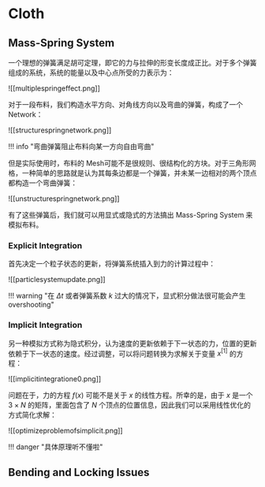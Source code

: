 
# Cloth

## Mass-Spring System

一个理想的弹簧满足胡可定理，即它的力与拉伸的形变长度成正比。对于多个弹簧组成的系统，系统的能量以及中心点所受的力表示为：

![[multiplespringeffect.png]]

对于一段布料，我们构造水平方向、对角线方向以及弯曲的弹簧，构成了一个 Network：

![[structurespringnetwork.png]]

!!! info "弯曲弹簧阻止布料向某一方向自由弯曲"

但是实际使用时，布料的 Mesh可能不是很规则、很结构化的方块。对于三角形网格，一种简单的思路就是认为其每条边都是一个弹簧，并未某一边相对的两个顶点都构造一个弯曲弹簧：

![[unstructurespringnetwork.png]]

有了这些弹簧后，我们就可以用显式或隐式的方法搞出 Mass-Spring System 来模拟布料。

### Explicit Integration

首先决定一个粒子状态的更新，将弹簧系统插入到力的计算过程中：

![[particlesystemupdate.png]]

!!! warning "在 $\Delta t$ 或者弹簧系数 $k$ 过大的情况下，显式积分做法很可能会产生 overshooting"

### Implicit Integration

另一种模拟方式称为隐式积分，认为速度的更新依赖于下一状态的力，位置的更新依赖于下一状态的速度。经过调整，可以将问题转换为求解关于变量 $x^{[1]}$ 的方程：

![[implicitintegratione0.png]]

问题在于，力的方程 $f(x)$ 可能不是关于 $x$ 的线性方程。所幸的是，由于 $x$ 是一个 $3\times N$ 的矩阵，里面包含了 $N$ 个顶点的位置信息，因此我们可以采用线性优化的方式简化求解：

![[optimizeproblemofsimplicit.png]]

!!! danger "具体原理听不懂啦"

## Bending and Locking Issues


